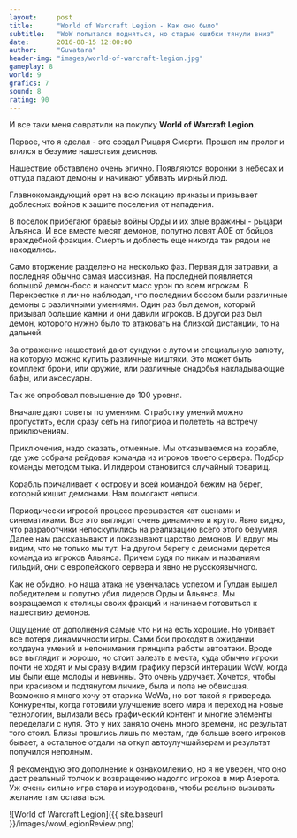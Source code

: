 ```yaml
---
layout:     post
title:      "World of Warcraft Legion - Как оно было"
subtitle:   "WoW попытался подняться, но старые ошибки тянули вниз"
date:       2016-08-15 12:00:00
author:     "Guvatara"
header-img: "images/world-of-warcraft-legion.jpg"
gameplay: 8
world: 9
grafics: 7
sound: 8
rating: 90
---
```


<p>И все таки меня совратили на покупку <strong>World of Warcraft Legion</strong>.
</p><p>Первое, что я сделал - это создал Рыцаря Смерти. Прошел им пролог и влился в безумие нашествия демонов.
</p><p>Нашествие обставлено очень эпично. Появляются воронки в небесах и оттуда падают демоны и начинают убивать мирный люд.
</p><p>Главнокомандующий орет на всю локацию приказы и призывает доблесных войнов к защите поселения от нападения.
</p><p>В поселок прибегают бравые войны Орды и их злые вражины - рыцари Альянса. И все вместе месят демонов, попутно ловят АОЕ от бойцов враждебной фракции. Смерть и доблесть еще никогда так рядом не находились.
</p><p>Само вторжение разделено на несколько фаз. Первая для затравки, а последняя обычно самая массивная. На последней появляется большой демон-босс и наносит масс урон по всем игрокам. В Перекрестке я лично наблюдал, что последним боссом были различные демоны с различными умениями. Один раз был демон, который призывал большие камни и они давили игроков. В другой раз был демон, которого нужно было то атаковать на близкой дистанции, то на дальней.
</p><p>За отражение нашествий дают сундуки с лутом и специальную валюту, на которую можно купить различные ништяки. Это может быть комплект брони, или оружие, или различные снадобья накладывающие бафы, или аксесуары.
<br>
</p><p>Так же опробовал повышение до 100 уровня.
</p><p>Вначале дают советы по умениям. Отработку умений можно пропустить, если сразу сеть на гипогрифа и полететь на встречу приключениям.
</p><p>Приключения, надо сказать, отменные. Мы отказываемся на корабле, где уже собрана рейдовая команда из игроков твоего сервера. Подбор команды методом тыка. И лидером становится случайный товарищ.
</p><p>Корабль причаливает к острову и всей командой бежим на берег, который кишит демонами. Нам помогают неписи.
</p><p>Периодически игровой процесс прерывается кат сценами и синематиками. Все это выглядит очень динамично и круто. Явно видно, что разработчики непоскупились на реализацию всего этого безумия. Далее нам рассказывают и показывают царство демонов. И вдруг мы видим, что не только мы тут. На другом берегу с демонами дерется команда из игроков Альянса. Причем судя по никам и названиям гильдий, они с европейского сервера и явно не русскоязычного.
</p><p>Как не обидно, но наша атака не увенчалась успехом и Гулдан вышел победителем и попутно убил лидеров Орды и Альянса. Мы возращаемся к столицы своих фракций и начинаем готовиться к нашествию демонов.
<br>
</p><p>Ощущение от дополнения самые что ни на есть хорошие. Но убивает все потеря динамичности игры. Сами бои проходят в ожидании колдауна умений и непонимании принципа работы автоатаки. Вроде все выглядит и хорошо, но стоит залезть в места, куда обычно игроки почти не ходят и мы сразу видим графику первой интерации WoW, когда мы были еще молоды и невинны. Это очень удручает. Хочется, чтобы при красивом и подтянутом личике, была и попа не обвисшая. Возможно я много хочу от старика WoWа, но вот такой я привереда. Конкуренты, когда готовили улучшение всего мира и переход на новые технологии, вылизали весь графический контент и многие элементы переделали с нуля. Это у них заняло очень много времени, но результат того стоил. Близы прошлись лишь по местам, где больше всего игроков бывает,  а остальное отдали на откуп автоулучшайзерам и результат получился неполным.
<br>
</p><p>Я рекомендую это дополнение к ознакомлению, но я не уверен, что оно даст реальный толчок к возвращению надолго игроков в мир Азерота. Уж очень сильно игра стара и изуродована, чтобы реально вызывать желание там оставаться.
</p>

![World of Warcraft Legion]({{ site.baseurl }}/images/wowLegionReview.png)